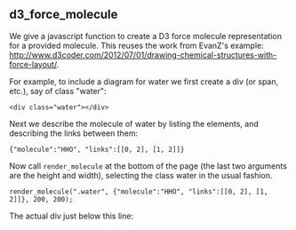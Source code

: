 <script src="d3_force_molecule.js"></script>
<link rel="stylesheet" href="d3_force_molecule.css" type="text/css"></script>

## d3_force_molecule

We give a javascript function to create a D3 force molecule representation for a provided molecule.
This reuses the work from EvanZ's example: http://www.d3coder.com/2012/07/01/drawing-chemical-structures-with-force-layout/.

For example, to include a diagram for water we first create a div (or span, etc.), say of class "water":

    <div class="water"></div>

Next we describe the molecule of water by listing the elements, and describing the links between them:

    {"molecule":"HHO", "links":[[0, 2], [1, 2]]}

Now call `render_molecule` at the bottom of the page (the last two arguments are the height and width),
selecting the class water in the usual fashion.

    render_molecule(".water", {"molecule":"HHO", "links":[[0, 2], [1, 2]]}, 200, 200);

The actual div just below this line:

<div class="water"></div>

<script type="text/javascript">
  render_molecule(".water", {"molecule":"HHO", "links":[[0, 2], [1, 2]]}, 100, 100);
  render_molecule(".alanine", {"molecule":"CCCNHOOHHHHHH",
                               "links":[[0, 1], [1, 2], [1, 3], [2, 5], [2, 6], [1, 4],
                                      [3, 10], [3, 11], [0, 7], [0, 8], [0, 9], [5, 12]]},
                    200, 200);
</script>